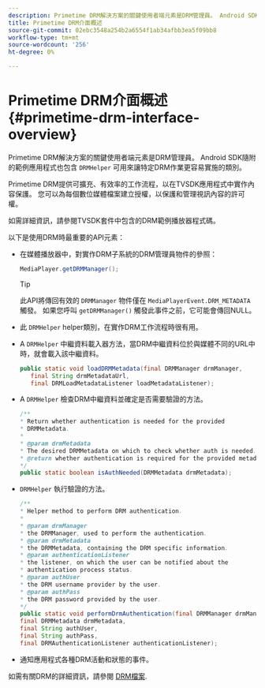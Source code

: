 ```yaml
---
description: Primetime DRM解決方案的關鍵使用者端元素是DRM管理員。 Android SDK隨附的範例應用程式也包含DRMHelper類別，可用來讓特定DRM作業更容易實作。
title: Primetime DRM介面概述
source-git-commit: 02ebc3548a254b2a6554f1ab34afbb3ea5f09bb8
workflow-type: tm+mt
source-wordcount: '256'
ht-degree: 0%

---
```


# Primetime DRM介面概述 {#primetime-drm-interface-overview}

Primetime DRM解決方案的關鍵使用者端元素是DRM管理員。 Android SDK隨附的範例應用程式也包含 `DRMHelper` 可用來讓特定DRM作業更容易實施的類別。

<!--<a id="section_4DD54E085AB345FE9BE00865E56B28DB"></a>-->

Primetime DRM提供可擴充、有效率的工作流程，以在TVSDK應用程式中實作內容保護。 您可以為每個數位媒體檔案建立授權，以保護和管理視訊內容的許可權。

如需詳細資訊，請參閱TVSDK套件中包含的DRM範例播放器程式碼。

以下是使用DRM時最重要的API元素：

* 在媒體播放器中，對實作DRM子系統的DRM管理員物件的參照：

  ```java
  MediaPlayer.getDRMManager();
  ```

  >[!TIP]
  >
  >此API將傳回有效的 `DRMManager` 物件僅在 `MediaPlayerEvent.DRM_METADATA` 觸發。 如果您呼叫 `getDRMManager()` 觸發此事件之前，它可能會傳回NULL。

* 此 `DRMHelper` helper類別，在實作DRM工作流程時很有用。
* A `DRMHelper` 中繼資料載入器方法，當DRM中繼資料位於與媒體不同的URL中時，就會載入該中繼資料。

  ```java
  public static void loadDRMMetadata(final DRMManager drmManager,  
     final String drmMetadataUrl,  
     final DRMLoadMetadataListener loadMetadataListener);
  ```

* A `DRMHelper` 檢查DRM中繼資料並確定是否需要驗證的方法。

  ```java
  /** 
  * Return whether authentication is needed for the provided 
  * DRMMetadata. 
  * 
  * @param drmMetadata 
  * The desired DRMMetadata on which to check whether auth is needed. 
  * @return whether authentication is required for the provided metadata 
  */ 
  public static boolean isAuthNeeded(DRMMetadata drmMetadata);
  ```

* `DRMHelper` 執行驗證的方法。

  ```java
  /** 
  * Helper method to perform DRM authentication. 
  * 
  * @param drmManager 
  * the DRMManager, used to perform the authentication. 
  * @param drmMetadata 
  * the DRMMetadata, containing the DRM specific information. 
  * @param authenticationListener 
  * the listener, on which the user can be notified about the 
  * authentication process status. 
  * @param authUser 
  * the DRM username provider by the user. 
  * @param authPass 
  * the DRM password provided by the user. 
  */ 
  public static void performDrmAuthentication(final DRMManager drmManager,  
  final DRMMetadata drmMetadata,  
  final String authUser,  
  final String authPass,  
  final DRMAuthenticationListener authenticationListener);
  ```

* 通知應用程式各種DRM活動和狀態的事件。

如需有關DRM的詳細資訊，請參閱 [DRM檔案](https://helpx.adobe.com/primetime/user-guide.html).
